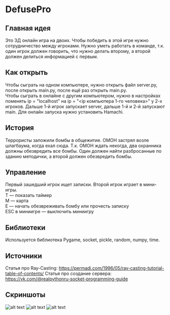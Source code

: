 # DefusePro
## Главная идея
Это 3Д онлайн игра на двоих. Чтобы победить в этой игре нужно сотрудничество между игроками. 
Нужно уметь работать в команде, 
т.к. один игрок должен говорить, что нужно делать второму, а второй должен делиться информацией с первым.

## Как открыть
Чтобы сыграть на одном компьютере, нужно открыть файл server.py, после открыть main.py,
после ещё раз открыть main.py. <br />
Чтобы сыграть в онлайне с другим компьютером, нужно в настройках поменять ip = "localhost" 
на ip = "<ip компьютера 1-го человека>" у 2-х игроков. Дальше 1-й игрок запускает server,
дальше 1-й и 2-й запускают main. Для онлайн запуска нужно установить Hamachi.
 
## История
Террористы заложили бомбы в общежитие. ОМОН застрял возле шлагбаума, когда ехал сюда.
Т.к. ОМОН ждать некогда, два охранника должны обезвредить все бомбы. 
Один должен найти разбросанные по зданию методички, а второй должен обезвредить бомбы.

## Управление
Первый зашедший игрок ищет записки. Второй игрок играет в мини-игры.<br />
T — показать таймер <br />
M — карта <br />
E — начать обезвреживать бомбу или прочесть записку <br />
ESC в миниигре — выключить миниигру

## Библиотеки
Используется библиотека Pygame, socket, pickle, random, numpy, time.

## Источники
Статья про Ray-Casting: https://permadi.com/1996/05/ray-casting-tutorial-table-of-contents/
Статья про создание сервера: https://vk.com/@realpythonru-socket-programming-guide

## Скриншоты

![alt text](https://raw.githubusercontent.com/minaev-aa/pygame_sem_project/main/Resources/for_Readme/screen%201.jpg)
![alt text](https://raw.githubusercontent.com/minaev-aa/pygame_sem_project/main/Resources/for_Readme/screen%202.jpg "Одна из записок с правилами")
![alt text](https://github.com/minaev-aa/pygame_sem_project/blob/main/Resources/for_Readme/screen%203.jpg "Одна из миниигр")
